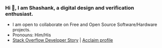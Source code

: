 ### Hi 👋, I am Shashank, a digital design and verification enthusiast.

<!--
**ShashankVM/ShashankVM** is a ✨ _special_ ✨ repository because its `README.md` (this file) appears on your GitHub profile.

Here are some ideas to get you started:

- 🔭 I’m currently working on

-->
- I am open to collaborate on Free and Open Source Software/Hardware projects.
- Pronouns: Him/His 
- [Stack Overflow Developer Story](https://stackoverflow.com/story/shashankmathew) | [Acclaim profile](https://www.youracclaim.com/users/shashank-v-m/badges)



